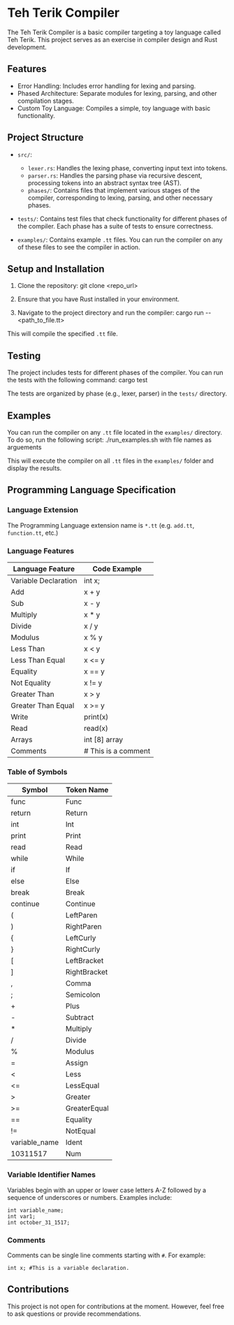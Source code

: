# Teh Terik Compiler

The Teh Terik Compiler is a basic compiler targeting a toy language called Teh Terik. This project serves as an exercise in compiler design and Rust development.

## Features

- Error Handling: Includes error handling for lexing and parsing.
- Phased Architecture: Separate modules for lexing, parsing, and other compilation stages.
- Custom Toy Language: Compiles a simple, toy language with basic functionality.

## Project Structure

- `src/`:
  - `lexer.rs`: Handles the lexing phase, converting input text into tokens.
  - `parser.rs`: Handles the parsing phase via recursive descent, processing tokens into an abstract syntax tree (AST).
  - `phases/`: Contains files that implement various stages of the compiler, corresponding to lexing, parsing, and other necessary phases.
  
- `tests/`: Contains test files that check functionality for different phases of the compiler. Each phase has a suite of tests to ensure correctness.

- `examples/`: Contains example `.tt` files. You can run the compiler on any of these files to see the compiler in action.

## Setup and Installation

1. Clone the repository: git clone <repo_url>

2. Ensure that you have Rust installed in your environment.

3. Navigate to the project directory and run the compiler: cargo run -- <path_to_file.tt>

This will compile the specified `.tt` file.

## Testing

The project includes tests for different phases of the compiler. You can run the tests with the following command: cargo test


The tests are organized by phase (e.g., lexer, parser) in the `tests/` directory.

## Examples

You can run the compiler on any `.tt` file located in the `examples/` directory. To do so, run the following script: ./run_examples.sh with file names as arguements


This will execute the compiler on all `.tt` files in the `examples/` folder and display the results.


## Programming Language Specification

### Language Extension
The Programming Language extension name is `*.tt` (e.g. `add.tt`, `function.tt`, etc.)

### Language Features

| Language Feature      | Code Example |
|-----------------------|--------------|
| Variable Declaration  | int x;       |
| Add                   | x + y        |
| Sub                   | x - y        |
| Multiply              | x * y        |
| Divide                | x / y        |
| Modulus               | x % y        |
| Less Than             | x < y        |
| Less Than Equal       | x <= y       |
| Equality              | x == y       |
| Not Equality          | x != y       |
| Greater Than          | x > y        |
| Greater Than Equal    | x >= y       |
| Write                 | print(x)     |
| Read                  | read(x)      |
| Arrays                | int [8] array|
| Comments              | # This is a comment|

### Table of Symbols

|Symbol                | Token Name   |
|----------------------|--------------|
|func                  | Func         |
|return                | Return       |
|int                   | Int          |
|print                 | Print        |
|read                  | Read         |
|while                 | While        |
|if                    | If           |
|else                  | Else         |
|break                 | Break        |
|continue              | Continue     |
|(                     | LeftParen    |
|)                     | RightParen   |
|{                     | LeftCurly    |
|}                     | RightCurly   |
|[                     | LeftBracket  |
|]                     | RightBracket |
|,                     | Comma        |
|;                     | Semicolon    |
|+                     | Plus         |
|-                     | Subtract     |
|*                     | Multiply     |
|/                     | Divide       |
|%                     | Modulus      |
|=                     | Assign       |
|<                     | Less         |
|<=                    | LessEqual    |
|>                     | Greater      |
|>=                    | GreaterEqual |
|==                    | Equality     |
|!=                    | NotEqual     |
|variable_name         | Ident        |
|10311517              | Num          |

### Variable Identifier Names

Variables begin with an upper or lower case letters A-Z followed by a sequence of underscores or numbers. Examples include:
```
int variable_name;
int var1;
int october_31_1517;
```

### Comments

Comments can be single line comments starting with `#`. For example:

```
int x; #This is a variable declaration.
```


## Contributions

This project is not open for contributions at the moment. However, feel free to ask questions or provide recommendations.



